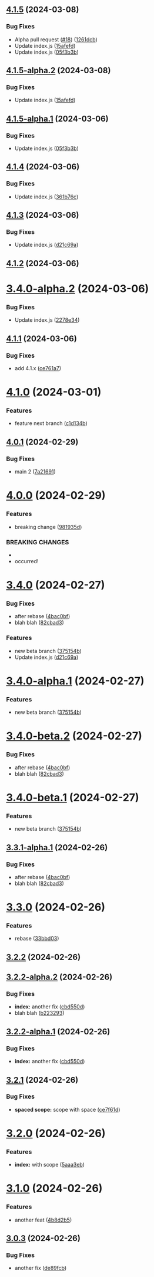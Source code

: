 ## [4.1.5](https://github.com/allanpena/semver/compare/v4.1.4...v4.1.5) (2024-03-08)


### Bug Fixes

* Alpha pull request ([#18](https://github.com/allanpena/semver/issues/18)) ([1261dcb](https://github.com/allanpena/semver/commit/1261dcb3918395bdc4bdfb91e92762d2180c049b))
* Update index.js ([15afefd](https://github.com/allanpena/semver/commit/15afefde42335bff4cc03b00ff02fd784ebbec62))
* Update index.js ([05f3b3b](https://github.com/allanpena/semver/commit/05f3b3b7fbc72039898e9717f753ee773ae33119))

## [4.1.5-alpha.2](https://github.com/allanpena/semver/compare/v4.1.5-alpha.1...v4.1.5-alpha.2) (2024-03-08)


### Bug Fixes

* Update index.js ([15afefd](https://github.com/allanpena/semver/commit/15afefde42335bff4cc03b00ff02fd784ebbec62))

## [4.1.5-alpha.1](https://github.com/allanpena/semver/compare/v4.1.4...v4.1.5-alpha.1) (2024-03-06)


### Bug Fixes

* Update index.js ([05f3b3b](https://github.com/allanpena/semver/commit/05f3b3b7fbc72039898e9717f753ee773ae33119))

## [4.1.4](https://github.com/allanpena/semver/compare/v4.1.3...v4.1.4) (2024-03-06)


### Bug Fixes

* Update index.js ([361b76c](https://github.com/allanpena/semver/commit/361b76c252cd05df0c4176f0fc4556da36449013))

## [4.1.3](https://github.com/allanpena/semver/compare/v4.1.2...v4.1.3) (2024-03-06)


### Bug Fixes

* Update index.js ([d21c69a](https://github.com/allanpena/semver/commit/d21c69a03071c14fe39922e41e816e13f45f227b))

## [4.1.2](https://github.com/allanpena/semver/compare/v4.1.1...v4.1.2) (2024-03-06)

# [3.4.0-alpha.2](https://github.com/allanpena/semver/compare/v3.4.0-alpha.1...v3.4.0-alpha.2) (2024-03-06)



### Bug Fixes

* Update index.js ([2278e34](https://github.com/allanpena/semver/commit/2278e34e9092c241a680ecaa688757d01e72fc38))

## [4.1.1](https://github.com/allanpena/semver/compare/v4.1.0...v4.1.1) (2024-03-06)


### Bug Fixes

* add 4.1.x ([ce761a7](https://github.com/allanpena/semver/commit/ce761a7edbfa0e3f71055601d43d49f14860ad17))

# [4.1.0](https://github.com/allanpena/semver/compare/v4.0.1...v4.1.0) (2024-03-01)


### Features

* feature next branch ([c1d134b](https://github.com/allanpena/semver/commit/c1d134b0efe46fcf3865c1a3419fcc5d29a49796))

## [4.0.1](https://github.com/allanpena/semver/compare/v4.0.0...v4.0.1) (2024-02-29)


### Bug Fixes

* main 2 ([7a21691](https://github.com/allanpena/semver/commit/7a216917c3efa3f822cf0ec2b11b7647c7abe895))

# [4.0.0](https://github.com/allanpena/semver/compare/v3.4.0...v4.0.0) (2024-02-29)


### Features

* breaking change ([981935d](https://github.com/allanpena/semver/commit/981935dfff3e975a7833fe718203f96b5a5ba732))


### BREAKING CHANGES

* 
* occurred!

# [3.4.0](https://github.com/allanpena/semver/compare/v3.3.0...v3.4.0) (2024-02-27)


### Bug Fixes

* after rebase ([4bac0bf](https://github.com/allanpena/semver/commit/4bac0bf6ae585691a9b69096b144b36c5a7fbc77))
* blah blah ([82cbad3](https://github.com/allanpena/semver/commit/82cbad3e948aae7eec18ebda4aa08c8bb76a3def))


### Features

* new beta branch ([375154b](https://github.com/allanpena/semver/commit/375154b175791508262868f3591afefb2112c112))
* Update index.js ([d21c69a](https://github.com/allanpena/semver/commit/d21c69a03071c14fe39922e41e816e13f45f227b))

# [3.4.0-alpha.1](https://github.com/allanpena/semver/compare/v3.3.1-alpha.1...v3.4.0-alpha.1) (2024-02-27)


### Features

* new beta branch ([375154b](https://github.com/allanpena/semver/commit/375154b175791508262868f3591afefb2112c112))

# [3.4.0-beta.2](https://github.com/allanpena/semver/compare/v3.4.0-beta.1...v3.4.0-beta.2) (2024-02-27)


### Bug Fixes

* after rebase ([4bac0bf](https://github.com/allanpena/semver/commit/4bac0bf6ae585691a9b69096b144b36c5a7fbc77))
* blah blah ([82cbad3](https://github.com/allanpena/semver/commit/82cbad3e948aae7eec18ebda4aa08c8bb76a3def))

# [3.4.0-beta.1](https://github.com/allanpena/semver/compare/v3.3.0...v3.4.0-beta.1) (2024-02-27)


### Features

* new beta branch ([375154b](https://github.com/allanpena/semver/commit/375154b175791508262868f3591afefb2112c112))

## [3.3.1-alpha.1](https://github.com/allanpena/semver/compare/v3.3.0...v3.3.1-alpha.1) (2024-02-26)


### Bug Fixes

* after rebase ([4bac0bf](https://github.com/allanpena/semver/commit/4bac0bf6ae585691a9b69096b144b36c5a7fbc77))
* blah blah ([82cbad3](https://github.com/allanpena/semver/commit/82cbad3e948aae7eec18ebda4aa08c8bb76a3def))

# [3.3.0](https://github.com/allanpena/semver/compare/v3.2.2...v3.3.0) (2024-02-26)


### Features

* rebase ([33bbd03](https://github.com/allanpena/semver/commit/33bbd03c3c682a87f94f604c3bfc3302d521ffbf))

## [3.2.2](https://github.com/allanpena/semver/compare/v3.2.1...v3.2.2) (2024-02-26)
## [3.2.2-alpha.2](https://github.com/allanpena/semver/compare/v3.2.2-alpha.1...v3.2.2-alpha.2) (2024-02-26)


### Bug Fixes

* **index:** another fix ([cbd550d](https://github.com/allanpena/semver/commit/cbd550d924564d894a4dfb7bbbb63043061d65ca))
* blah blah ([b223293](https://github.com/allanpena/semver/commit/b2232932013cdff94286707810c60ef483ad36f7))

## [3.2.2-alpha.1](https://github.com/allanpena/semver/compare/v3.2.1...v3.2.2-alpha.1) (2024-02-26)


### Bug Fixes

* **index:** another fix ([cbd550d](https://github.com/allanpena/semver/commit/cbd550d924564d894a4dfb7bbbb63043061d65ca))

## [3.2.1](https://github.com/allanpena/semver/compare/v3.2.0...v3.2.1) (2024-02-26)


### Bug Fixes

* **spaced scope:** scope with space ([ce7f61d](https://github.com/allanpena/semver/commit/ce7f61df299048c43450dc51cf9ba176002cab99))

# [3.2.0](https://github.com/allanpena/semver/compare/v3.1.0...v3.2.0) (2024-02-26)


### Features

* **index:** with scope ([5aaa3eb](https://github.com/allanpena/semver/commit/5aaa3ebe753ac9392a19824caad74a0fd1343a98))

# [3.1.0](https://github.com/allanpena/semver/compare/v3.0.3...v3.1.0) (2024-02-26)


### Features

* another feat ([4b8d2b5](https://github.com/allanpena/semver/commit/4b8d2b5bf0adc3a915babba97df2c397e0fa33ed))

## [3.0.3](https://github.com/allanpena/semver/compare/v3.0.2...v3.0.3) (2024-02-26)


### Bug Fixes

* another fix ([de89fcb](https://github.com/allanpena/semver/commit/de89fcb55e2dbba185e259b578cd9e7ffead4306))
